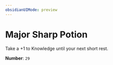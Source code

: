 ```yaml
---
obsidianUIMode: preview
---
```

# Major Sharp Potion

Take a +1 to Knowledge until your next short rest.

**Number**: `29`
